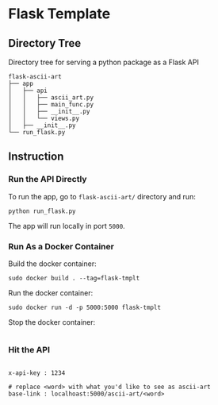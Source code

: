 # Flask Template

## Directory Tree
Directory tree for serving a python package as a Flask API

```
flask-ascii-art
├── app
│   ├── api
│   │   ├── ascii_art.py
│   │   ├── main_func.py
│   │   ├── __init__.py
│   │   └── views.py
│   ├── __init__.py
└── run_flask.py
```

## Instruction

### Run the API Directly
To run the app, go to `flask-ascii-art/` directory and run:

```
python run_flask.py
```
The app will run locally in port `5000`.

### Run As a Docker Container

Build the docker container:

```
sudo docker build . --tag=flask-tmplt
```

Run the docker container: 

```
sudo docker run -d -p 5000:5000 flask-tmplt
```

Stop the docker container:
```

```

### Hit the API

```
 
x-api-key : 1234

# replace <word> with what you'd like to see as ascii-art
base-link : localhoast:5000/ascii-art/<word>
```